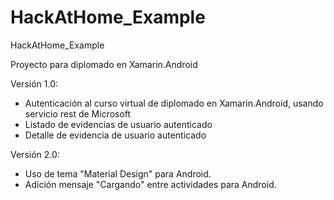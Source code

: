 # HackAtHome_Example
HackAtHome_Example

Proyecto para diplomado en Xamarin.Android

Versión 1.0:
- Autenticación al curso virtual de diplomado en Xamarin.Android, usando servicio rest de Microsoft
- Listado de evidencias de usuario autenticado
- Detalle de evidencia de usuario autenticado

Versión 2.0:
- Uso de tema "Material Design" para Android.
- Adición mensaje "Cargando" entre actividades para Android.
